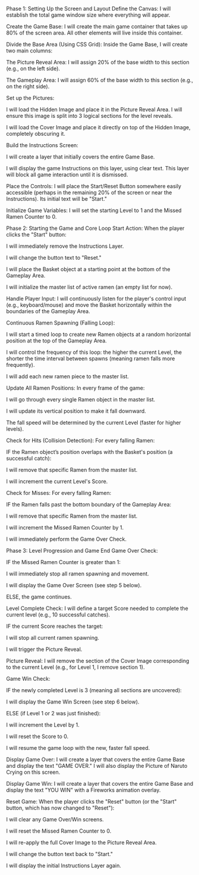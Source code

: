 Phase 1: Setting Up the Screen and Layout
Define the Canvas: I will establish the total game window size where everything will appear.

Create the Game Base: I will create the main game container that takes up 80% of the screen area. All other elements will live inside this container.

Divide the Base Area (Using CSS Grid): Inside the Game Base, I will create two main columns:

The Picture Reveal Area: I will assign 20% of the base width to this section (e.g., on the left side).

The Gameplay Area: I will assign 60% of the base width to this section (e.g., on the right side).

Set up the Pictures:

I will load the Hidden Image and place it in the Picture Reveal Area. I will ensure this image is split into 3 logical sections for the level reveals.

I will load the Cover Image and place it directly on top of the Hidden Image, completely obscuring it.

Build the Instructions Screen:

I will create a layer that initially covers the entire Game Base.

I will display the game Instructions on this layer, using clear text. This layer will block all game interaction until it is dismissed.

Place the Controls:
I will place the Start/Reset Button somewhere easily accessible (perhaps in the remaining 20% of the screen or near the Instructions). Its initial text will be "Start."

Initialize Game Variables:
I will set the starting Level to 1 and the Missed Ramen Counter to 0.

Phase 2: Starting the Game and Core Loop
Start Action:
When the player clicks the "Start" button:

I will immediately remove the Instructions Layer.

I will change the button text to "Reset."

I will place the Basket object at a starting point at the bottom of the Gameplay Area.

I will initialize the master list of active ramen (an empty list for now).

Handle Player Input: I will continuously listen for the player's control input (e.g., keyboard/mouse) and move the Basket horizontally within the boundaries of the Gameplay Area.

Continuous Ramen Spawning (Falling Loop):

I will start a timed loop to create new Ramen objects at a random horizontal position at the top of the Gameplay Area.

I will control the frequency of this loop: the higher the current Level, the shorter the time interval between spawns (meaning ramen falls more frequently).

I will add each new ramen piece to the master list.

Update All Ramen Positions: In every frame of the game:

I will go through every single Ramen object in the master list.

I will update its vertical position to make it fall downward.

The fall speed will be determined by the current Level (faster for higher levels).

Check for Hits (Collision Detection): For every falling Ramen:

IF the Ramen object’s position overlaps with the Basket's position (a successful catch):

I will remove that specific Ramen from the master list.

I will increment the current Level's Score.

Check for Misses: For every falling Ramen:

IF the Ramen falls past the bottom boundary of the Gameplay Area:

I will remove that specific Ramen from the master list.

I will increment the Missed Ramen Counter by 1.

I will immediately perform the Game Over Check.

Phase 3: Level Progression and Game End
Game Over Check:

IF the Missed Ramen Counter is greater than 1:

I will immediately stop all ramen spawning and movement.

I will display the Game Over Screen (see step 5 below).

ELSE, the game continues.

Level Complete Check: I will define a target Score needed to complete the current level (e.g., 10 successful catches).

IF the current Score reaches the target:

I will stop all current ramen spawning.

I will trigger the Picture Reveal.

Picture Reveal: I will remove the section of the Cover Image corresponding to the current Level (e.g., for Level 1, I remove section 1).

Game Win Check:

IF the newly completed Level is 3 (meaning all sections are uncovered):

I will display the Game Win Screen (see step 6 below).

ELSE (if Level 1 or 2 was just finished):

I will increment the Level by 1.

I will reset the Score to 0.

I will resume the game loop with the new, faster fall speed.

Display Game Over: I will create a layer that covers the entire Game Base and display the text "GAME OVER." I will also display the Picture of Naruto Crying on this screen.

Display Game Win: I will create a layer that covers the entire Game Base and display the text "YOU WIN" with a Fireworks animation overlay.

Reset Game: When the player clicks the "Reset" button (or the "Start" button, which has now changed to "Reset"):

I will clear any Game Over/Win screens.

I will reset the Missed Ramen Counter to 0.

I will re-apply the full Cover Image to the Picture Reveal Area.

I will change the button text back to "Start."

I will display the initial Instructions Layer again.
